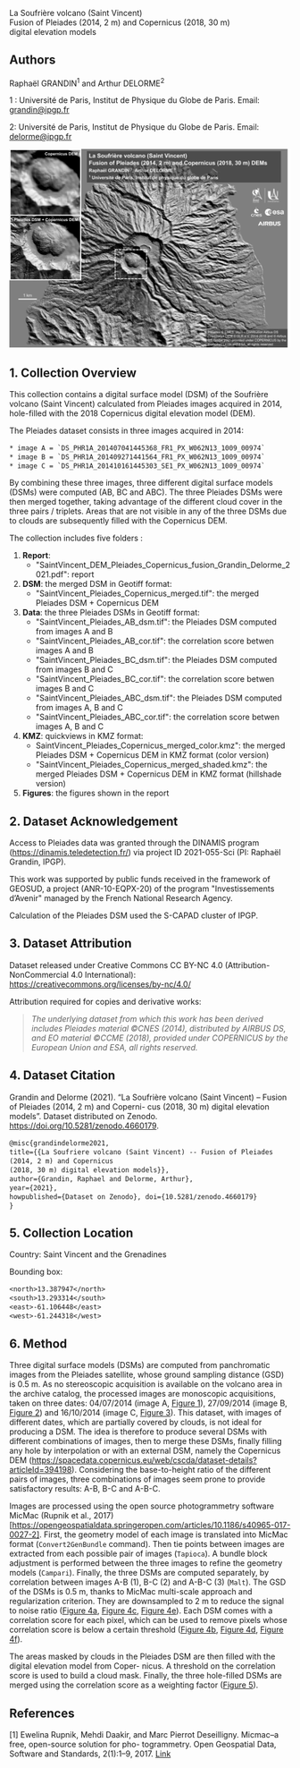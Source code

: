 La Soufrière volcano (Saint Vincent) <br/>
Fusion of Pleiades (2014, 2 m) and Copernicus (2018, 30 m)<br/>
digital elevation models<a name="TOP"></a>

## Authors

Raphaël GRANDIN<sup>1</sup> and Arthur DELORME<sup>2</sup>

1 : Université de Paris, Institut de Physique du Globe de Paris. Email: grandin@ipgp.fr

2: Université de Paris, Institut de Physique du Globe de Paris. Email: delorme@ipgp.fr


![](Figures/SaintVincent_Pleiades_Copernicus_IPGP_2021_V4.0.jpg?raw=true)


## 1. Collection Overview

This collection contains a digital surface model  (DSM) of the Soufrière volcano (Saint Vincent) calculated from Pleiades images acquired in 2014, hole-filled with the 2018 Copernicus digital elevation model (DEM).

The Pleiades dataset consists in three images acquired in 2014:

    * image A = `DS_PHR1A_201407041445368_FR1_PX_W062N13_1009_00974`
    * image B = `DS_PHR1A_201409271441564_FR1_PX_W062N13_1009_00974`
    * image C = `DS_PHR1A_201410161445303_SE1_PX_W062N13_1009_00974`

By combining these three images, three different digital surface models (DSMs) were computed (AB, BC and ABC). The three Pleiades DSMs were then merged together, taking advantage of the different cloud cover in the three pairs / triplets. Areas that are not visible in any of the three DSMs due to clouds are subsequently filled with the Copernicus DEM.

The collection includes five folders :

1. **Report**: 
    * "SaintVincent_DEM_Pleiades_Copernicus_fusion_Grandin_Delorme_2021.pdf": report
2. **DSM**: the merged DSM in Geotiff format:
    * "SaintVincent_Pleiades_Copernicus_merged.tif": the merged Pleiades DSM + Copernicus DEM
3. **Data**:  the three Pleiades DSMs in Geotiff format:
    * "SaintVincent_Pleiades_AB_dsm.tif": the Pleiades DSM computed from images A and B
    * "SaintVincent_Pleiades_AB_cor.tif": the correlation score betwen images A and B
    * "SaintVincent_Pleiades_BC_dsm.tif": the Pleiades DSM computed from images B and C
    * "SaintVincent_Pleiades_BC_cor.tif": the correlation score betwen images B and C
    * "SaintVincent_Pleiades_ABC_dsm.tif": the Pleiades DSM computed from images A, B and C
    * "SaintVincent_Pleiades_ABC_cor.tif": the correlation score betwen images A, B and C
4. **KMZ**: quickviews in KMZ format:
    * SaintVincent_Pleiades_Copernicus_merged_color.kmz": the merged Pleiades DSM + Copernicus
DEM in KMZ format (color version)
    * "SaintVincent_Pleiades_Copernicus_merged_shaded.kmz": the merged Pleiades DSM + Copernicus DEM in KMZ format (hillshade version)
5. **Figures**: the figures shown in the report 

## 2. Dataset Acknowledgement

Access to Pleiades data was granted through the DINAMIS program (https://dinamis.teledetection.fr/) via project ID 2021-055-Sci (PI: Raphaël Grandin, IPGP).

This work was supported by public funds received in the framework of GEOSUD, a project (ANR-10-EQPX-20) of the program "Investissements d’Avenir" managed by the French National Research Agency.

Calculation of the Pleiades DSM used the S-CAPAD cluster of IPGP.

## 3. Dataset Attribution

Dataset released under Creative Commons CC BY-NC 4.0 (Attribution-NonCommercial 4.0 International):
https://creativecommons.org/licenses/by-nc/4.0/

Attribution required for copies and derivative works:

> *The underlying dataset from which this work has been derived includes Pleiades material ©CNES (2014), distributed by AIRBUS DS, and EO material ©CCME (2018), provided under COPERNICUS by the European Union and ESA, all rights reserved.*
 
## 4. Dataset Citation

Grandin and Delorme (2021). “La Soufrière volcano (Saint Vincent) – Fusion of Pleiades (2014, 2 m) and Coperni- cus (2018, 30 m) digital elevation models”. Dataset distributed on Zenodo. https://doi.org/10.5281/zenodo.4660179.

```
@misc{grandindelorme2021,
title={{La Soufriere volcano (Saint Vincent) -- Fusion of Pleiades (2014, 2 m) and Copernicus
(2018, 30 m) digital elevation models}}, 
author={Grandin, Raphael and Delorme, Arthur},
year={2021},
howpublished={Dataset on Zenodo}, doi={10.5281/zenodo.4660179}
}
```

## 5. Collection Location

Country: Saint Vincent and the Grenadines

Bounding box:

```
<north>13.387947</north>
<south>13.293314</south>
<east>-61.106448</east>
<west>-61.244318</west>
```

## 6. Method
Three digital surface models (DSMs) are computed from panchromatic images from the Pleiades satellite, whose ground sampling distance (GSD) is 0.5 m. As no stereoscopic acquisition is available on the volcano area in the archive catalog, the processed images are monoscopic acquisitions, taken on three dates: 04/07/2014 (image A, [Figure 1](Figures/DS_PHR1A_201407041445368_FR1_PX_W062N13_1009_00974.png?raw=true)), 27/09/2014 (image B, [Figure 2](Figures/DS_PHR1A_201409271441564_FR1_PX_W062N13_1009_00974.png)) and 16/10/2014 (image C, [Figure 3](Figures/DS_PHR1A_201410161445303_SE1_PX_W062N13_1009_00974.png)). This dataset, with images of different dates, which are partially covered by clouds, is not ideal for producing a DSM. The idea is therefore to produce several DSMs with different combinations of images, then to merge these DSMs, finally filling any hole by interpolation or with an external DSM, namely the Copernicus DEM (https://spacedata.copernicus.eu/web/cscda/dataset-details?articleId=394198). Considering the base-to-height ratio of the different pairs of images, three combinations of images seem prone to provide satisfactory results: A-B, B-C and A-B-C.


Images are processed using the open source photogrammetry software MicMac (Rupnik et al., 2017)[https://opengeospatialdata.springeropen.com/articles/10.1186/s40965-017-0027-2]. First, the geometry model of each image is translated into MicMac format (`Convert2GenBundle` command). Then tie points between images are extracted from each possible pair of images (`Tapioca`). A bundle block adjustment is performed between the three images to refine the geometry models (`Campari`). Finally, the three DSMs are computed separately, by correlation between images A-B (1), B-C (2) and A-B-C (3) (`Malt`). The GSD of the DSMs is 0.5 m, thanks to MicMac multi-scale approach and regularization criterion. They are downsampled to 2 m to reduce the signal to noise ratio ([Figure 4a](Figures/AB_dsm_raw.png), [Figure 4c](Figures/BC_dsm_raw.png), [Figure 4e](Figures/ABC_dsm_raw.png)). Each DSM comes with a correlation score for each pixel, which can be used to remove pixels whose correlation score is below a certain threshold ([Figure 4b](Figures/AB_cor_raw.png), [Figure 4d](Figures/BC_cor_raw.png), [Figure 4f](Figures/ABC_cor_raw.png)).


The areas masked by clouds in the Pleiades DSM are then filled with the digital elevation model from Coper- nicus. A threshold on the correlation score is used to build a cloud mask. Finally, the three hole-filled DSMs are merged using the correlation score as a weighting factor ([Figure 5](Figures/Merged.png)).

## References

[1] Ewelina Rupnik, Mehdi Daakir, and Marc Pierrot Deseilligny. Micmac–a free, open-source solution for pho- togrammetry. Open Geospatial Data, Software and Standards, 2(1):1–9, 2017. [Link](https://opengeospatialdata.springeropen.com/articles/10.1186/s40965-017-0027-2)



